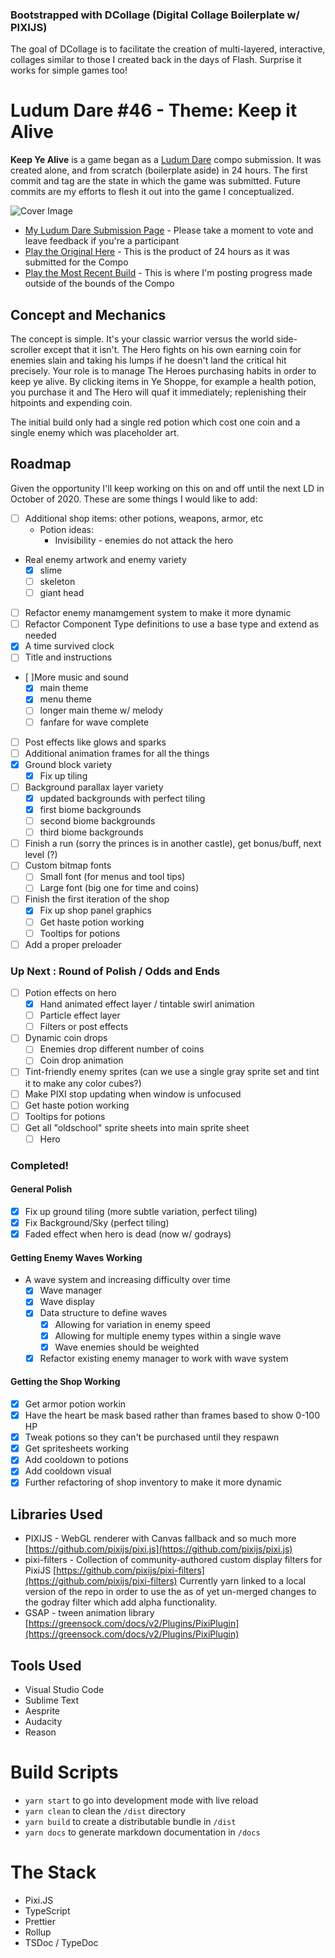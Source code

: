 ### Bootstrapped with DCollage (Digital Collage Boilerplate w/ PIXIJS)

The goal of DCollage is to facilitate the creation of multi-layered, interactive, collages similar to those I created back in the days of Flash. Surprise it works for simple games too!

# Ludum Dare #46 - Theme: Keep it Alive

**Keep Ye Alive** is a game began as a [Ludum Dare](https://ldjam.com/events/ludum-dare/46) compo submission. It was created alone, and from scratch (boilerplate aside) in 24 hours. The first commit and tag are the state in which the game was submitted. Future commits are my efforts to flesh it out into the game I conceptualized.

![Cover Image](https://jrvisuals.com/games/ld46-latest/github-images/keepyealivecover.jpg)

- [My Ludum Dare Submission Page](https://ldjam.com/events/ludum-dare/46/keep-ye-alive) - Please take a moment to vote and leave feedback if you're a participant
- [Play the Original Here](https://www.jrvisuals.com/games/ld46/) - This is the product of 24 hours as it was submitted for the Compo
- [Play the Most Recent Build](https://www.jrvisuals.com/games/ld46-latest/) - This is where I'm posting progress made outside of the bounds of the Compo

## Concept and Mechanics

The concept is simple. It's your classic warrior versus the world side-scroller except that it isn't. The Hero fights on his own earning coin for enemies slain and taking his lumps if he doesn't land the critical hit precisely. Your role is to manage The Heroes purchasing habits in order to keep ye alive. By clicking items in Ye Shoppe, for example a health potion, you purchase it and The Hero will quaf it immediately; replenishing their hitpoints and expending coin.

The initial build only had a single red potion which cost one coin and a single enemy which was placeholder art.

## Roadmap

Given the opportunity I'll keep working on this on and off until the next LD in October of 2020. These are some things I would like to add:

- [ ] Additional shop items: other potions, weapons, armor, etc
  - Potion ideas:
    - Invisibility - enemies do not attack the hero
- Real enemy artwork and enemy variety
  - [x] slime
  - [ ] skeleton
  - [ ] giant head
- [ ] Refactor enemy manamgement system to make it more dynamic
- [ ] Refactor Component Type definitions to use a base type and extend as needed
- [x] A time survived clock
- [ ] Title and instructions
- [ ]More music and sound
  - [x] main theme
  - [x] menu theme
  - [ ] longer main theme w/ melody
  - [ ] fanfare for wave complete
- [ ] Post effects like glows and sparks
- [ ] Additional animation frames for all the things
- [x] Ground block variety
  - [x] Fix up tiling
- [ ] Background parallax layer variety
  - [x] updated backgrounds with perfect tiling
  - [x] first biome backgrounds
  - [ ] second biome backgrounds
  - [ ] third biome backgrounds
- [ ] Finish a run (sorry the princes is in another castle), get bonus/buff, next level (?)
- [ ] Custom bitmap fonts
  - [ ] Small font (for menus and tool tips)
  - [ ] Large font (big one for time and coins)
- [ ] Finish the first iteration of the shop
  - [x] Fix up shop panel graphics
  - [ ] Get haste potion working
  - [ ] Tooltips for potions
- [ ] Add a proper preloader

### Up Next : Round of Polish / Odds and Ends

- [ ] Potion effects on hero
  - [x] Hand animated effect layer / tintable swirl animation
  - [ ] Particle effect layer
  - [ ] Filters or post effects
- [ ] Dynamic coin drops
  - [ ] Enemies drop different number of coins
  - [ ] Coin drop animation
- [ ] Tint-friendly enemy sprites (can we use a single gray sprite set and tint it to make any color cubes?)
- [ ] Make PIXI stop updating when window is unfocused
- [ ] Get haste potion working
- [ ] Tooltips for potions
- [ ] Get all "oldschool" sprite sheets into main sprite sheet
  - [ ] Hero

### Completed!

#### General Polish

- [x] Fix up ground tiling (more subtle variation, perfect tiling)
- [x] Fix Background/Sky (perfect tiling)
- [x] Faded effect when hero is dead (now w/ godrays)

#### Getting Enemy Waves Working

- A wave system and increasing difficulty over time
  - [x] Wave manager
  - [x] Wave display
  - [x] Data structure to define waves
    - [x] Allowing for variation in enemy speed
    - [x] Allowing for multiple enemy types within a single wave
    - [x] Wave enemies should be weighted
  - [x] Refactor existing enemy manager to work with wave system

#### Getting the Shop Working

- [x] Get armor potion workin
- [x] Have the heart be mask based rather than frames based to show 0-100 HP
- [x] Tweak potions so they can't be purchased until they respawn
- [x] Get spritesheets working
- [x] Add cooldown to potions
- [x] Add cooldown visual
- [x] Further refactoring of shop inventory to make it more dynamic

## Libraries Used

- PIXIJS - WebGL renderer with Canvas fallback and so much more [https://github.com/pixijs/pixi.js](https://github.com/pixijs/pixi.js)
- pixi-filters - Collection of community-authored custom display filters for PixiJS [https://github.com/pixijs/pixi-filters](https://github.com/pixijs/pixi-filters) Currently yarn linked to a local version of the repo in order to use the as of yet un-merged changes to the godray filter which add alpha functionality.
- GSAP - tween animation library [https://greensock.com/docs/v2/Plugins/PixiPlugin](https://greensock.com/docs/v2/Plugins/PixiPlugin)

## Tools Used

- Visual Studio Code
- Sublime Text
- Aesprite
- Audacity
- Reason

# Build Scripts

- `yarn start` to go into development mode with live reload
- `yarn clean` to clean the `/dist` directory
- `yarn build` to create a distributable bundle in `/dist`
- `yarn docs` to generate markdown documentation in `/docs`

# The Stack

- Pixi.JS
- TypeScript
- Prettier
- Rollup
- TSDoc / TypeDoc
